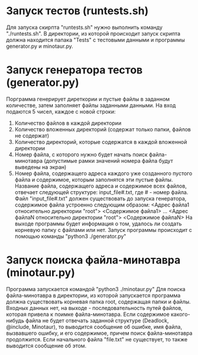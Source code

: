 # Запуск тестов (runtests.sh)
Для запуска скирпта "runtests.sh" нужно выполнить команду "./runtests.sh". В директории, из которой происходит запуск скрипта должна находится папака "Tests" с тестовыми данными и программы generator.py и minotaur.py.
# Запуск генератора тестов (generator.py)
Порграмма генерирует диреткории и пустые файлы в заданном количестве, затем заполняет файлы заданными данными. На вход подаются 5 чисел, каждое с новой строки: 
1. Количество файлов в каждой директории
2. Количество вложенных директорий (содержат только папки, файлов не содержат)
3. Количество директорий, которые содержатся в каждой вложенной директории
4. Номер файла, с которого нужно будет начать поиск файла-минотавра (допустимые рамки значений номера файла будут выведены на экран)
5. Номер файла, содержащего адреса каждого уже созданного пустого файла и содержимое, которым заполнятся эти пустые файлы. Название файла, содержащего адреса и содержимое всех файлов, отвечает следующей структуре: input_file#.txt, где # - номер файла. Файл "input_file#.txt" должен существовать до запуска генератора, содержимое файла устроенно следующим образом:
 <Адрес файла1 относительно директории "root">
 <Содержимое файла1>
 ...
 <Адрес файлаN относительно директории "root">
 <Содержимое файлаN>
На выходе программы будет информация о том, удалось ли создать корневую папку с файлами или нет.
Запуск программы происходит с помощью команды "python3 ./generator.py"
# Запуск поиска файла-минотавра (minotaur.py)
Программа запускается командой "python3 ./minotaur.py"
Для поиска файла-минотавра в директории, из которой запускается программа должна существовать корневая папка root, содержащая папки и файлы. Входных данных нет, на выходе - последовательность путей файлов, которая привела к поимке файла-минотавра. Если содержимое какого-нибудь файла не будет отвечать заданной структуре (Deadlock, @include, Minotaur), то выводится сообщение об ошибке, имя файла, вызвавшего ошибку, и его содержимое, причем поиск файла-минотавра продолжится. Если начального файла "file.txt" не существует, то также выводится сообщение об этом.
